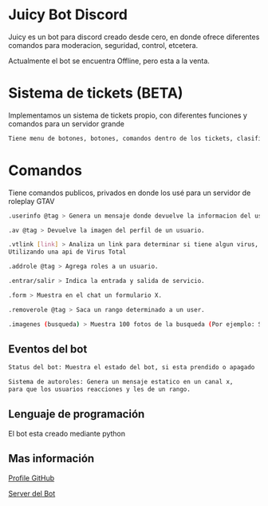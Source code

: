 # Juicy Bot Discord

Juicy es un bot para discord creado desde cero, en donde ofrece diferentes comandos para moderacion, seguridad, control, etcetera.

Actualmente el bot se encuentra Offline, pero esta a la venta.

# Sistema de tickets (BETA)
Implementamos un sistema de tickets propio, con diferentes funciones y comandos para un servidor grande
```bash
Tiene menu de botones, botones, comandos dentro de los tickets, clasificaciones de rangos, database de los contadores de los tickets, etcetera.
```
# Comandos

Tiene comandos publicos, privados en donde los usé para un servidor de roleplay GTAV

```bash
.userinfo @tag > Genera un mensaje donde devuelve la informacion del usuario.
```
```bash
.av @tag > Devuelve la imagen del perfil de un usuario.
```
```bash
.vtlink [link] > Analiza un link para determinar si tiene algun virus, o iplogguer.
Utilizando una api de Virus Total
```
```bash
.addrole @tag > Agrega roles a un usuario.
```
```bash
.entrar/salir > Indica la entrada y salida de servicio.
```
```bash
.form > Muestra en el chat un formulario X.
```
```bash
.removerole @tag > Saca un rango determinado a un user.
```
```bash
.imagenes (busqueda) > Muestra 100 fotos de la busqueda (Por ejemplo: Si buscamos "perro", nos muestra 100 imagenes de perros)
```

## Eventos del bot

```bash
Status del bot: Muestra el estado del bot, si esta prendido o apagado
```
```bash
Sistema de autoroles: Genera un mensaje estatico en un canal x, 
para que los usuarios reacciones y les de un rango.
```


## Lenguaje de programación

El bot esta creado mediante python

## Mas información

[Profile GitHub](https://github.com/Danimontinho1)

[Server del Bot](https://discord.gg/g4xVA2Uu)
